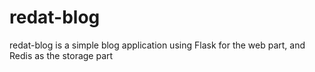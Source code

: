 # redat-blog

redat-blog is a simple blog application using Flask for the web part, and Redis as the storage part

